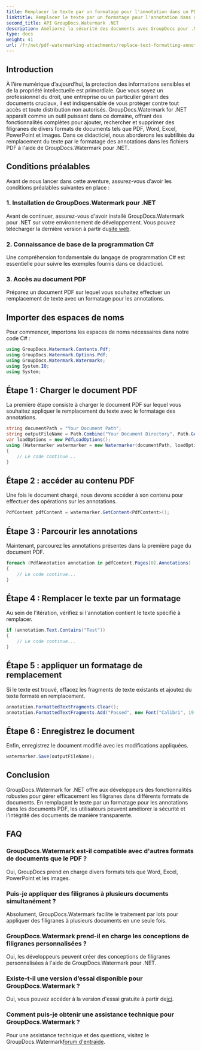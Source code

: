 ```yaml
---
title: Remplacer le texte par un formatage pour l'annotation dans un PDF
linktitle: Remplacer le texte par un formatage pour l'annotation dans un PDF
second_title: API GroupDocs.Watermark .NET
description: Améliorez la sécurité des documents avec GroupDocs pour .NET. Découvrez comment remplacer facilement le texte par le formatage des annotations dans les fichiers PDF.
type: docs
weight: 41
url: /fr/net/pdf-watermarking-attachments/replace-text-formatting-annotation-pdf/
---
```

## Introduction
À l’ère numérique d’aujourd’hui, la protection des informations sensibles et de la propriété intellectuelle est primordiale. Que vous soyez un professionnel du droit, une entreprise ou un particulier gérant des documents cruciaux, il est indispensable de vous protéger contre tout accès et toute distribution non autorisés. GroupDocs.Watermark for .NET apparaît comme un outil puissant dans ce domaine, offrant des fonctionnalités complètes pour ajouter, rechercher et supprimer des filigranes de divers formats de documents tels que PDF, Word, Excel, PowerPoint et images. Dans ce didacticiel, nous aborderons les subtilités du remplacement du texte par le formatage des annotations dans les fichiers PDF à l'aide de GroupDocs.Watermark pour .NET.
## Conditions préalables
Avant de nous lancer dans cette aventure, assurez-vous d’avoir les conditions préalables suivantes en place :
### 1. Installation de GroupDocs.Watermark pour .NET
 Avant de continuer, assurez-vous d'avoir installé GroupDocs.Watermark pour .NET sur votre environnement de développement. Vous pouvez télécharger la dernière version à partir du[site web](https://releases.groupdocs.com/Watermark/net/).
### 2. Connaissance de base de la programmation C#
Une compréhension fondamentale du langage de programmation C# est essentielle pour suivre les exemples fournis dans ce didacticiel.
### 3. Accès au document PDF
Préparez un document PDF sur lequel vous souhaitez effectuer un remplacement de texte avec un formatage pour les annotations.

## Importer des espaces de noms
Pour commencer, importons les espaces de noms nécessaires dans notre code C# :
```csharp
using GroupDocs.Watermark.Contents.Pdf;
using GroupDocs.Watermark.Options.Pdf;
using GroupDocs.Watermark.Watermarks;
using System.IO;
using System;
```
## Étape 1 : Charger le document PDF
La première étape consiste à charger le document PDF sur lequel vous souhaitez appliquer le remplacement du texte avec le formatage des annotations.
```csharp
string documentPath = "Your Document Path";
string outputFileName = Path.Combine("Your Document Directory", Path.GetFileName(documentPath));
var loadOptions = new PdfLoadOptions();
using (Watermarker watermarker = new Watermarker(documentPath, loadOptions))
{
    // Le code continue...
}
```
## Étape 2 : accéder au contenu PDF
Une fois le document chargé, nous devons accéder à son contenu pour effectuer des opérations sur les annotations.
```csharp
PdfContent pdfContent = watermarker.GetContent<PdfContent>();
```
## Étape 3 : Parcourir les annotations
Maintenant, parcourez les annotations présentes dans la première page du document PDF.
```csharp
foreach (PdfAnnotation annotation in pdfContent.Pages[0].Annotations)
{
    // Le code continue...
}
```
## Étape 4 : Remplacer le texte par un formatage
Au sein de l'itération, vérifiez si l'annotation contient le texte spécifié à remplacer.
```csharp
if (annotation.Text.Contains("Test"))
{
    // Le code continue...
}
```
## Étape 5 : appliquer un formatage de remplacement
Si le texte est trouvé, effacez les fragments de texte existants et ajoutez du texte formaté en remplacement.
```csharp
annotation.FormattedTextFragments.Clear();
annotation.FormattedTextFragments.Add("Passed", new Font("Calibri", 19, FontStyle.Bold), Color.Red, Color.Aqua);
```
## Étape 6 : Enregistrez le document
Enfin, enregistrez le document modifié avec les modifications appliquées.
```csharp
watermarker.Save(outputFileName);
```

## Conclusion
GroupDocs.Watermark for .NET offre aux développeurs des fonctionnalités robustes pour gérer efficacement les filigranes dans différents formats de documents. En remplaçant le texte par un formatage pour les annotations dans les documents PDF, les utilisateurs peuvent améliorer la sécurité et l'intégrité des documents de manière transparente.
## FAQ
### GroupDocs.Watermark est-il compatible avec d'autres formats de documents que le PDF ?
Oui, GroupDocs prend en charge divers formats tels que Word, Excel, PowerPoint et les images.
### Puis-je appliquer des filigranes à plusieurs documents simultanément ?
Absolument, GroupDocs.Watermark facilite le traitement par lots pour appliquer des filigranes à plusieurs documents en une seule fois.
### GroupDocs.Watermark prend-il en charge les conceptions de filigranes personnalisées ?
Oui, les développeurs peuvent créer des conceptions de filigranes personnalisées à l'aide de GroupDocs.Watermark pour .NET.
### Existe-t-il une version d’essai disponible pour GroupDocs.Watermark ?
 Oui, vous pouvez accéder à la version d'essai gratuite à partir de[ici](https://releases.groupdocs.com/).
### Comment puis-je obtenir une assistance technique pour GroupDocs.Watermark ?
 Pour une assistance technique et des questions, visitez le GroupDocs.Watermark[forum d'entraide](https://forum.groupdocs.com/c/watermark/19).